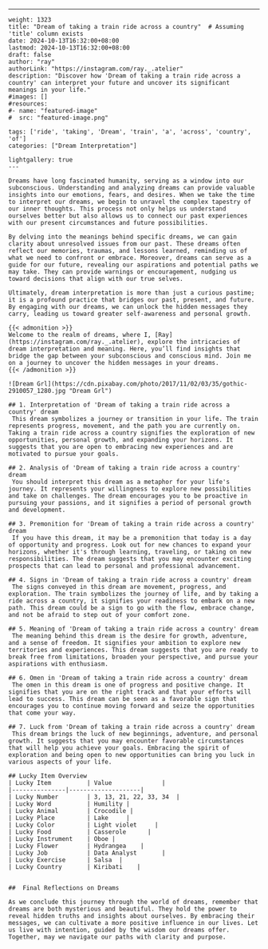 ---
    weight: 1323
    title: "Dream of taking a train ride across a country"  # Assuming 'title' column exists
    date: 2024-10-13T16:32:00+08:00
    lastmod: 2024-10-13T16:32:00+08:00
    draft: false
    author: "ray"
    authorLink: "https://instagram.com/ray._.atelier"
    description: "Discover how 'Dream of taking a train ride across a country' can interpret your future and uncover its significant meanings in your life."
    #images: []
    #resources:
    #- name: "featured-image"
    #  src: "featured-image.png"
    
    tags: ['ride', 'taking', 'Dream', 'train', 'a', 'across', 'country', 'of']
    categories: ["Dream Interpretation"]
    
    lightgallery: true
    ---
    
    Dreams have long fascinated humanity, serving as a window into our subconscious. Understanding and analyzing dreams can provide valuable insights into our emotions, fears, and desires. When we take the time to interpret our dreams, we begin to unravel the complex tapestry of our inner thoughts. This process not only helps us understand ourselves better but also allows us to connect our past experiences with our present circumstances and future possibilities.
    
    By delving into the meanings behind specific dreams, we can gain clarity about unresolved issues from our past. These dreams often reflect our memories, traumas, and lessons learned, reminding us of what we need to confront or embrace. Moreover, dreams can serve as a guide for our future, revealing our aspirations and potential paths we may take. They can provide warnings or encouragement, nudging us toward decisions that align with our true selves.
    
    Ultimately, dream interpretation is more than just a curious pastime; it is a profound practice that bridges our past, present, and future. By engaging with our dreams, we can unlock the hidden messages they carry, leading us toward greater self-awareness and personal growth.
    
    {{< admonition >}}
    Welcome to the realm of dreams, where I, [Ray](https://instagram.com/ray._.atelier), explore the intricacies of dream interpretation and meaning. Here, you’ll find insights that bridge the gap between your subconscious and conscious mind. Join me on a journey to uncover the hidden messages in your dreams.
    {{< /admonition >}}
    
    ![Dream Grl](https://cdn.pixabay.com/photo/2017/11/02/03/35/gothic-2910057_1280.jpg "Dream Grl")
    
    ## 1. Interpretation of 'Dream of taking a train ride across a country' dream
     This dream symbolizes a journey or transition in your life. The train represents progress, movement, and the path you are currently on. Taking a train ride across a country signifies the exploration of new opportunities, personal growth, and expanding your horizons. It suggests that you are open to embracing new experiences and are motivated to pursue your goals.
    
    ## 2. Analysis of 'Dream of taking a train ride across a country' dream
     You should interpret this dream as a metaphor for your life's journey. It represents your willingness to explore new possibilities and take on challenges. The dream encourages you to be proactive in pursuing your passions, and it signifies a period of personal growth and development.
    
    ## 3. Premonition for 'Dream of taking a train ride across a country' dream
     If you have this dream, it may be a premonition that today is a day of opportunity and progress. Look out for new chances to expand your horizons, whether it's through learning, traveling, or taking on new responsibilities. The dream suggests that you may encounter exciting prospects that can lead to personal and professional advancement.
    
    ## 4. Signs in 'Dream of taking a train ride across a country' dream
     The signs conveyed in this dream are movement, progress, and exploration. The train symbolizes the journey of life, and by taking a ride across a country, it signifies your readiness to embark on a new path. This dream could be a sign to go with the flow, embrace change, and not be afraid to step out of your comfort zone.
    
    ## 5. Meaning of 'Dream of taking a train ride across a country' dream
     The meaning behind this dream is the desire for growth, adventure, and a sense of freedom. It signifies your ambition to explore new territories and experiences. This dream suggests that you are ready to break free from limitations, broaden your perspective, and pursue your aspirations with enthusiasm.
    
    ## 6. Omen in 'Dream of taking a train ride across a country' dream
     The omen in this dream is one of progress and positive change. It signifies that you are on the right track and that your efforts will lead to success. This dream can be seen as a favorable sign that encourages you to continue moving forward and seize the opportunities that come your way.
    
    ## 7. Luck from 'Dream of taking a train ride across a country' dream
     This dream brings the luck of new beginnings, adventure, and personal growth. It suggests that you may encounter favorable circumstances that will help you achieve your goals. Embracing the spirit of exploration and being open to new opportunities can bring you luck in various aspects of your life.
    
    ## Lucky Item Overview
    | Lucky Item          | Value              |
    |---------------|--------------------|
    | Lucky Number        | 3, 13, 21, 22, 33, 34  |
    | Lucky Word          | Humility |
    | Lucky Animal        | Crocodile |
    | Lucky Place         | Lake     |
    | Lucky Color         | Light violet     |
    | Lucky Food          | Casserole      |
    | Lucky Instrument    | Oboe |
    | Lucky Flower        | Hydrangea    |
    | Lucky Job           | Data Analyst       |
    | Lucky Exercise      | Salsa  |
    | Lucky Country       | Kiribati    |
    
    
    ##  Final Reflections on Dreams
    
    As we conclude this journey through the world of dreams, remember that dreams are both mysterious and beautiful. They hold the power to reveal hidden truths and insights about ourselves. By embracing their messages, we can cultivate a more positive influence in our lives. Let us live with intention, guided by the wisdom our dreams offer. Together, may we navigate our paths with clarity and purpose.
    